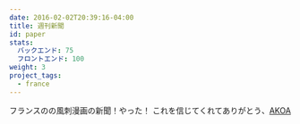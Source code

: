 ```yaml
---
date: 2016-02-02T20:39:16-04:00
title: 週刊新聞
id: paper
stats:
  バックエンド: 75
  フロントエンド: 100
weight: 3
project_tags:
  - france
---
```

フランスのの風刺漫画の新聞！やった！
これを信じてくれてありがとう、[AKOA](https://www.akoa.fr/)

